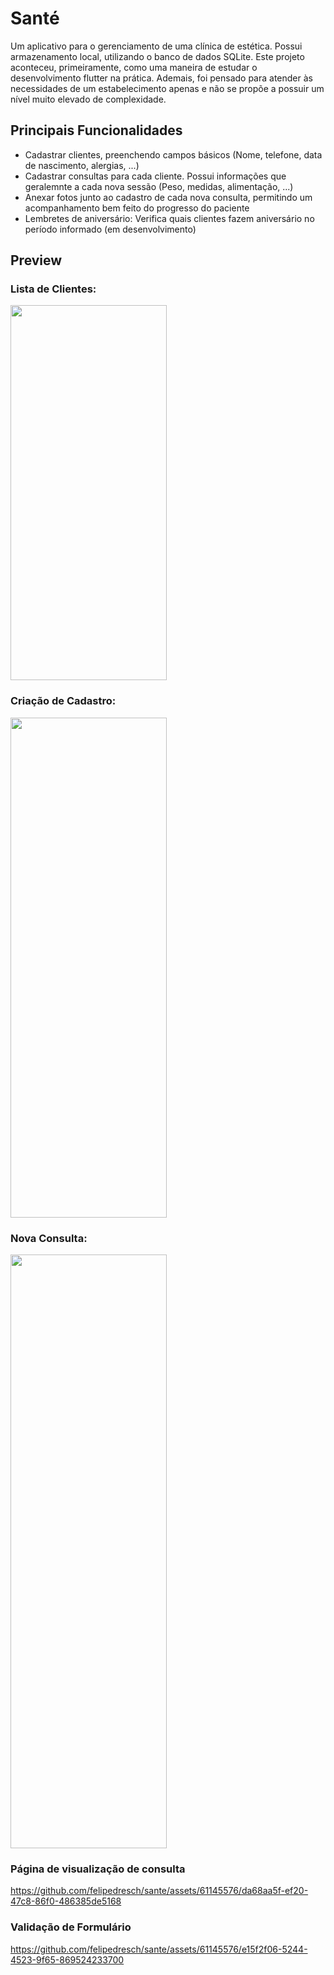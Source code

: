 # Santé

Um aplicativo para o gerenciamento de uma clínica de estética. Possui armazenamento local, utilizando o banco de dados SQLite.
Este projeto aconteceu, primeiramente, como uma maneira de estudar o desenvolvimento flutter na prática. Ademais, foi pensado para atender às necessidades de um estabelecimento apenas e não se propõe a possuir um nível muito elevado de complexidade.

## Principais Funcionalidades

- Cadastrar clientes, preenchendo campos básicos (Nome, telefone, data de nascimento, alergias, ...)
- Cadastrar consultas para cada cliente. Possui informações que geralemnte a cada nova sessão (Peso, medidas, alimentação, ...)
- Anexar fotos junto ao cadastro de cada nova consulta, permitindo um acompanhamento bem feito do progresso do paciente
- Lembretes de aniversário: Verifica quais clientes fazem aniversário no período informado (em desenvolvimento)


## Preview

### Lista de Clientes:

<img src="https://github.com/felipedresch/sante/assets/61145576/719c35c2-301d-4b9e-ab25-533e75f5136b"  width="250" height="600">

### Criação de Cadastro:

<img src="https://github.com/felipedresch/sante/assets/61145576/5a2c7896-7979-4021-8063-bb81bc9933a0"  width="250" height="800">

### Nova Consulta:

<img src="https://github.com/felipedresch/sante/assets/61145576/d74a77c8-dd32-439e-b4c3-675813feb3b4"  width="250" height="950">

### Página de visualização de consulta

https://github.com/felipedresch/sante/assets/61145576/da68aa5f-ef20-47c8-86f0-486385de5168

### Validação de Formulário

https://github.com/felipedresch/sante/assets/61145576/e15f2f06-5244-4523-9f65-869524233700





